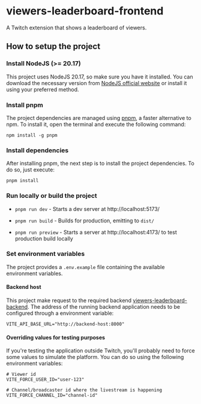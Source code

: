 # viewers-leaderboard-frontend
A Twitch extension that shows a leaderboard of viewers.

## How to setup the project

### Install NodeJS (>= 20.17)
This project uses NodeJS 20.17, so make sure you have it installed. You can download the necessary version from [NodeJS official website](https://nodejs.org/en/download/package-manager/current) or install it using your preferred method.

### Install pnpm
The project dependencies are managed using [pnpm](https://pnpm.io/), a faster alternative to npm. To install it, open the terminal and execute the following command:

```shell
npm install -g pnpm
```

### Install dependencies
After installing pnpm, the next step is to install the project dependencies. To do so, just execute:

```shell
pnpm install
```

### Run locally or build the project

-   `pnpm run dev` - Starts a dev server at http://localhost:5173/

-   `pnpm run build` - Builds for production, emitting to `dist/`

-   `pnpm run preview` - Starts a server at http://localhost:4173/ to test production build locally

### Set environment variables

The project provides a `.env.example` file containing the available environment variables.

#### Backend host

This project make request to the required backend [viewers-leaderboard-backend](https://github.com/limeiralucas/viewers-leaderboard-backend). The address of the running backend application needs to be configured through a environment variable:

```shell
VITE_API_BASE_URL="http://backend-host:8000"
```

#### Overriding values for testing purposes

If you're testing the application outside Twitch, you'll probably need to force some values to simulate the platform. You can do so using the following environment variables:

```shell
# Viewer id
VITE_FORCE_USER_ID="user-123"

# Channel/broadcaster id where the livestream is happening
VITE_FORCE_CHANNEL_ID="channel-id"
```